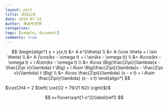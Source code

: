 ```yaml
---
layout: post
title: 测试公式
date: 2019-07-24
Author: 来自中世界
categories: 
tags: [sample, document]
comments: true
---
```


$$
\begin{align*}
y = y(x,t) &= A e^{i\theta} \\
&= A (\cos \theta + i \sin \theta) \\
&= A (\cos(kx - \omega t) + i \sin(kx - \omega t)) \\
&= A\cos(kx - \omega t) + i A\sin(kx - \omega t)  \\
&= A\cos \Big(\frac{2\pi}{\lambda}x - \frac{2\pi v}{\lambda} t \Big) + i A\sin \Big(\frac{2\pi}{\lambda}x - \frac{2\pi v}{\lambda} t \Big)  \\
&= A\cos \frac{2\pi}{\lambda} (x - v t) + i A\sin \frac{2\pi}{\lambda} (x - v t)
\end{align*}
$$


$\ce{CH4 + 2 $\left( \ce{O2 + 79/21 N2} \right)$}$


$$
x+1\over\sqrt{1-x^2}\label{ref1}
$$
